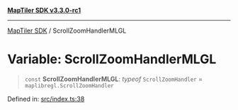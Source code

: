 [**MapTiler SDK v3.3.0-rc1**](../README.md)

***

[MapTiler SDK](../README.md) / ScrollZoomHandlerMLGL

# Variable: ScrollZoomHandlerMLGL

> `const` **ScrollZoomHandlerMLGL**: *typeof* `ScrollZoomHandler` = `maplibregl.ScrollZoomHandler`

Defined in: [src/index.ts:38](https://github.com/maptiler/maptiler-sdk-js/blob/d9cb958ebf063ecde2f6f583eb172e5a83460e6a/src/index.ts#L38)
